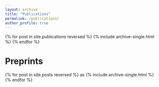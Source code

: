 ```yaml
---
layout: archive
title: "Publications"
permalink: /publications/
author_profile: true
---
```



{% for post in site.publications reversed %}
  {% include archive-single.html %}
{% endfor %}


Preprints
====

{% for post in site.posts reversed %}
as
  {% include archive-single.html %}
{% endfor %}

